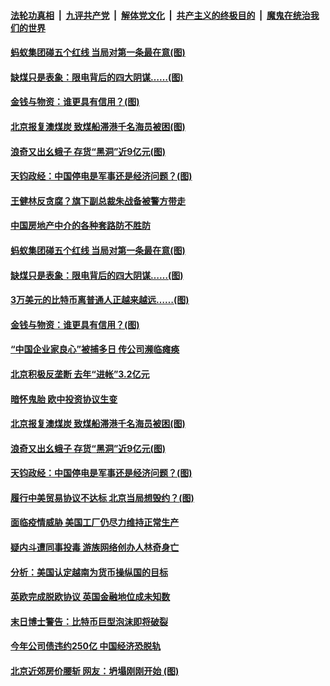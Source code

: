 

####  [法轮功真相](../../../../basic/blob/master/README.md?t=12282302) &nbsp;|&nbsp; [九评共产党](../../../../9ping.md/blob/master/README.md?t=12282302) &nbsp;|&nbsp; [解体党文化](../../../../jtdwh.md/blob/master/README.md?t=12282302)  &nbsp;|&nbsp; [共产主义的终极目的](../../../../gczydzjmd.md/blob/master/README.md?t=12282302) &nbsp;|&nbsp; [魔鬼在统治我们的世界](../../../../mgztzwmdsj.md/blob/master/README.md?t=12282302) 

#### [蚂蚁集团碰五个红线 当局对第一条最在意(图)](../pages/p5/957308.md?t=12282302) 

#### [缺煤只是表象：限电背后的四大阴谋……(图)](../pages/p5/957259.md?t=12282302) 

#### [金钱与物资：谁更具有信用？(图)](../pages/p5/957249.md?t=12282302) 

#### [北京报复澳煤炭 致煤船滞港千名海员被困(图)](../pages/p5/957224.md?t=12282302) 

#### [浪奇又出幺蛾子 存货“黑洞”近9亿元(图)](../pages/p5/957219.md?t=12282302) 

#### [天钧政经：中国停电是军事还是经济问题？(图)](../pages/p5/957165.md?t=12282302) 

#### [王健林反贪腐？旗下副总裁朱战备被警方带走](../pages/p5/957320.md?t=12282302) 

#### [中国房地产中介的各种套路防不胜防](../pages/p5/957316.md?t=12282302) 

#### [蚂蚁集团碰五个红线 当局对第一条最在意(图)](../pages/p5/957308.md?t=12282302) 

#### [缺煤只是表象：限电背后的四大阴谋……(图)](../pages/p5/957259.md?t=12282302) 

#### [3万美元的比特币离普通人正越来越远……(图)](../pages/p5/957244.md?t=12282302) 

#### [金钱与物资：谁更具有信用？(图)](../pages/p5/957249.md?t=12282302) 

#### [“中国企业家良心”被捕多日 传公司濒临瘫痪](../pages/p5/957228.md?t=12282302) 

#### [北京积极反垄断 去年“进帐”3.2亿元](../pages/p5/957226.md?t=12282302) 

#### [暗怀鬼胎 欧中投资协议生变](../pages/p5/957225.md?t=12282302) 

#### [北京报复澳煤炭 致煤船滞港千名海员被困(图)](../pages/p5/957224.md?t=12282302) 

#### [浪奇又出幺蛾子 存货“黑洞”近9亿元(图)](../pages/p5/957219.md?t=12282302) 

#### [天钧政经：中国停电是军事还是经济问题？(图)](../pages/p5/957165.md?t=12282302) 

#### [履行中美贸易协议不达标 北京当局想毁约？(图)](../pages/p5/957135.md?t=12282302) 

#### [面临疫情威胁 美国工厂仍尽力维持正常生产](../pages/p5/957128.md?t=12282302) 

#### [疑内斗遭同事投毒 游族网络创办人林奇身亡](../pages/p5/957126.md?t=12282302) 

#### [分析：美国认定越南为货币操纵国的目标](../pages/p5/957125.md?t=12282302) 

#### [英欧完成脱欧协议 英国金融地位成未知数](../pages/p5/957124.md?t=12282302) 

#### [末日博士警告：比特币巨型泡沫即将破裂](../pages/p5/957119.md?t=12282302) 

#### [今年公司债违约250亿 中国经济恐脱轨](../pages/p5/957117.md?t=12282302) 

#### [北京近郊房价腰斩 网友：坍塌刚刚开始&nbsp;(图)](../pages/p5/957116.md?t=12282302) 

